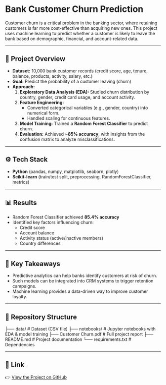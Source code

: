# Bank Customer Churn Prediction  

Customer churn is a critical problem in the banking sector, where retaining customers is far more cost-effective than acquiring new ones. This project uses machine learning to predict whether a customer is likely to leave the bank based on demographic, financial, and account-related data.  

---

## 📌 Project Overview  
- **Dataset:** 10,000 bank customer records (credit score, age, tenure, balance, products, activity, salary, etc.)  
- **Goal:** Predict the probability of a customer leaving (churn)  
- **Approach:**  
  1. **Exploratory Data Analysis (EDA):** Studied churn distribution by country, gender, credit card usage, and account activity.  
  2. **Feature Engineering:**  
     - Converted categorical variables (e.g., gender, country) into numerical form.  
     - Handled scaling for continuous features.  
  3. **Model Training:** Trained a **Random Forest Classifier** to predict churn.  
  4. **Evaluation:** Achieved **~85% accuracy**, with insights from the confusion matrix to analyze misclassifications.  

---

## ⚙️ Tech Stack  
- **Python** (pandas, numpy, matplotlib, seaborn, plotly)  
- **Scikit-learn** (train/test split, preprocessing, RandomForestClassifier, metrics)  

---

## 📊 Results  
- Random Forest Classifier achieved **85.4% accuracy**  
- Identified key factors influencing churn:  
  - Credit score  
  - Account balance  
  - Activity status (active/inactive members)  
  - Country differences  

---

## 🚀 Key Takeaways  
- Predictive analytics can help banks identify customers at risk of churn.  
- Such models can be integrated into CRM systems to trigger retention campaigns.  
- Machine learning provides a data-driven way to improve customer loyalty.  

---

## 📂 Repository Structure  
├── data/ # Dataset (CSV file)
├── notebooks/ # Jupyter notebooks with EDA & model training
├── Customer Churn.pdf # Full project report
├── README.md # Project documentation
└── requirements.txt # Dependencies

---

## 🔗 Link  
👉 [View the Project on GitHub](https://github.com/Thunderer9506/Bank-Customer-Churn-Prediction)  
  
